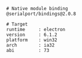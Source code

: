     # Native module binding
    @serialport/bindings@2.0.8
    
    # Target
    runtime     : electron 
    version     : 6.1.2
    platform    : win32
    arch        : ia32
    abi         : 73
